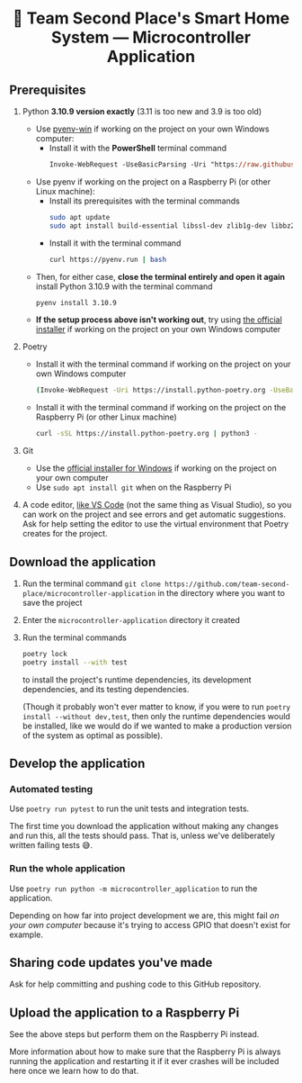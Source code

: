<h1 align="center">🥈 Team Second Place's Smart Home System — Microcontroller Application</h1>

## Prerequisites

1. Python **3.10.9 version exactly** (3.11 is too new and 3.9 is too old)

   - Use [pyenv-win](https://github.com/pyenv-win/pyenv-win) if working on the project on your own Windows computer:
     - Install it with the **PowerShell** terminal command
       ```ps
       Invoke-WebRequest -UseBasicParsing -Uri "https://raw.githubusercontent.com/pyenv-win/pyenv-win/master/pyenv-win/install-pyenv-win.ps1" -OutFile "./install-pyenv-win.ps1"; &"./install-pyenv-win.ps1"
       ```
   - Use pyenv if working on the project on a Raspberry Pi (or other Linux machine):
     - Install its prerequisites with the terminal commands
       ```bash
       sudo apt update
       sudo apt install build-essential libssl-dev zlib1g-dev libbz2-dev libreadline-dev libsqlite3-dev curl libncursesw5-dev xz-utils tk-dev libxml2-dev libxmlsec1-dev libffi-dev liblzma-dev
       ```
     - Install it with the terminal command
       ```bash
       curl https://pyenv.run | bash
       ```
   - Then, for either case, **close the terminal entirely and open it again** install Python 3.10.9 with the terminal command
     ```bash
     pyenv install 3.10.9
     ```
   - **If the setup process above isn't working out**, try using [the official installer](https://www.python.org/downloads/release/python-3109/) if working on the project on your own Windows computer

2. Poetry

   - Install it with the terminal command if working on the project on your own Windows computer

     ```sh
     (Invoke-WebRequest -Uri https://install.python-poetry.org -UseBasicParsing).Content | py -
     ```

   - Install it with the terminal command if working on the project on the Raspberry Pi (or other Linux machine)
     ```sh
     curl -sSL https://install.python-poetry.org | python3 -
     ```

3. Git

   - Use the [official installer for Windows](https://git-scm.com/download/win) if working on the project on your own computer
   - Use `sudo apt install git` when on the Raspberry Pi

4. A code editor, [like VS Code](https://code.visualstudio.com/) (not the same thing as Visual Studio), so you can work on the project and see errors and get automatic suggestions. Ask for help setting the editor to use the virtual environment that Poetry creates for the project.

## Download the application

1. Run the terminal command `git clone https://github.com/team-second-place/microcontroller-application` in the directory where you want to save the project

2. Enter the `microcontroller-application` directory it created

3. Run the terminal commands

   ```sh
   poetry lock
   poetry install --with test
   ```

   to install the project's runtime dependencies, its development dependencies, and its testing dependencies.

   (Though it probably won't ever matter to know, if you were to run `poetry install --without dev,test`, then only the runtime dependencies would be installed, like we would do if we wanted to make a production version of the system as optimal as possible).

## Develop the application

### Automated testing

Use `poetry run pytest` to run the unit tests and integration tests.

The first time you download the application without making any changes and run this, all the tests should pass. That is, unless we've deliberately written failing tests 😅.

### Run the whole application

Use `poetry run python -m microcontroller_application` to run the application.

Depending on how far into project development we are, this might fail _on your own computer_ because it's trying to access GPIO that doesn't exist for example.

## Sharing code updates you've made

Ask for help committing and pushing code to this GitHub repository.

## Upload the application to a Raspberry Pi

See the above steps but perform them on the Raspberry Pi instead.

More information about how to make sure that the Raspberry Pi is always running the application and restarting it if it ever crashes will be included here once we learn how to do that.
